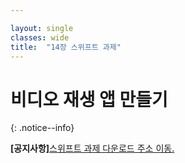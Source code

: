 ```yaml
---

layout: single
classes: wide
title:  "14장 스위프트 과제"
---
```


# 비디오 재생 앱 만들기

{: .notice--info}

**[공지사항]**[스위프트 과제 다운로드 주소 이동.](https://github.com/softwarej1/Swift_source_code/)